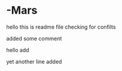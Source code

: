 # -Mars
hello this is readme file 
checking for confilts

added some comment

hello add

yet another line added 
